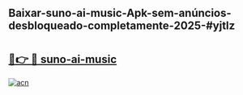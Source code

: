 ## Baixar-suno-ai-music-Apk-sem-anúncios-desbloqueado-completamente-2025-#yjtlz

# <h2><a href="https://ainizakaria.my?title=suno-ai-music&ref=20M">🔗👉 🔴 suno-ai-music</a></h2>

[![acn](https://github.com/user-attachments/assets/0f9c940e-d8b0-45ae-aac7-cd30a18b3e1c)](https://ainizakaria.my?title=suno-ai-music&ref=20M)

